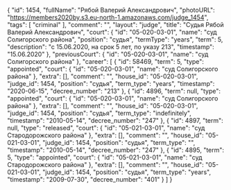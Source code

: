 {
    "id": 1454,
    "fullName": "Рябой Валерий Александрович",
    "photoURL": "https://members2020by.s3.eu-north-1.amazonaws.com/judge_1454",
    "tags": [
        "criminal"
    ],
    "comment": "",
    "layout": "judge",
    "title": "Судья Рябой Валерий Александрович",
    "court": {
        "id": "05-020-03-01",
        "name": "суд Солигорского района",
        "position": "судья",
        "termType": "years",
        "term": 5,
        "description": "c 15.06.2020, на срок 5 лет, по указу 213",
        "timestamp": "15.06.2020"
    },
    "previousCourt": {
        "id": "05-020-03-01",
        "name": "суд Солигорского района"
    },
    "career": [
        {
            "id": 58469,
            "term": 5,
            "type": "appointed",
            "court": {
                "id": "05-020-03-01",
                "name": "суд Солигорского района"
            },
            "extra": [],
            "comment": "",
            "house_id": "05-020-03-01",
            "judge_id": 1454,
            "position": "судья",
            "term_type": "years",
            "timestamp": "2020-06-15",
            "decree_number": "213"
        },
        {
            "id": 4896,
            "term": null,
            "type": "appointed",
            "court": {
                "id": "05-020-03-01",
                "name": "суд Солигорского района"
            },
            "extra": [],
            "comment": "",
            "house_id": "05-020-03-01",
            "judge_id": 1454,
            "position": "судья",
            "term_type": "indefinitely",
            "timestamp": "2010-05-14",
            "decree_number": "247"
        },
        {
            "id": 4897,
            "term": null,
            "type": "released",
            "court": {
                "id": "05-021-03-01",
                "name": "суд Стародорожского района"
            },
            "extra": [],
            "comment": "",
            "house_id": "05-021-03-01",
            "judge_id": 1454,
            "position": "судья",
            "term_type": "",
            "timestamp": "2010-05-14",
            "decree_number": "247"
        },
        {
            "id": 4895,
            "term": 5,
            "type": "appointed",
            "court": {
                "id": "05-021-03-01",
                "name": "суд Стародорожского района"
            },
            "extra": [],
            "comment": "",
            "house_id": "05-021-03-01",
            "judge_id": 1454,
            "position": "судья",
            "term_type": "years",
            "timestamp": "2009-07-30",
            "decree_number": "401"
        }
    ]
}